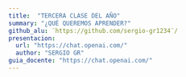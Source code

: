 ```yaml
---
title:  "TERCERA CLASE DEL AÑO"
summary: "¿QUÉ QUEREMOS APRENDER?"
github_alu: ¨https://github.com/sergio-gr1234¨/
presentacion: 
  url: "https://chat.openai.com/"
  author: "SERGIO GR"
guia_docente: "https://chat.openai.com/"
---
```

